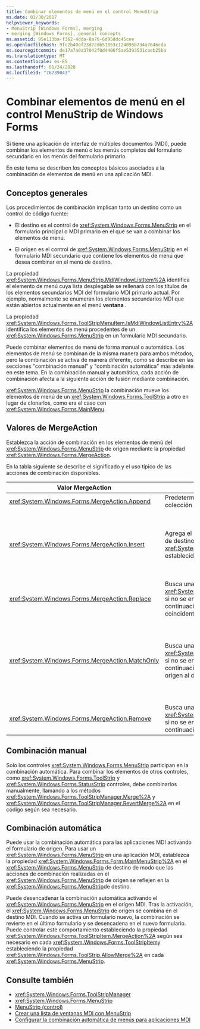 ```yaml
---
title: Combinar elementos de menú en el control MenuStrip
ms.date: 03/30/2017
helpviewer_keywords:
- MenuStrip [Windows Forms], merging
- merging [Windows Forms], general concepts
ms.assetid: 95e113ba-f362-4dda-8a76-6d95ddc45cee
ms.openlocfilehash: 9fc2b40ef23d72db51853c124095b734a7646cda
ms.sourcegitcommit: de17a7a0a37042f0d4406f5ae5393531caeb25ba
ms.translationtype: MT
ms.contentlocale: es-ES
ms.lasthandoff: 01/24/2020
ms.locfileid: "76739043"
---
```

# <a name="merging-menu-items-in-the-windows-forms-menustrip-control"></a>Combinar elementos de menú en el control MenuStrip de Windows Forms
Si tiene una aplicación de interfaz de múltiples documentos (MDI), puede combinar los elementos de menú o los menús completos del formulario secundario en los menús del formulario primario.  
  
 En este tema se describen los conceptos básicos asociados a la combinación de elementos de menú en una aplicación MDI.  
  
## <a name="general-concepts"></a>Conceptos generales  
 Los procedimientos de combinación implican tanto un destino como un control de código fuente:  
  
- El destino es el control de <xref:System.Windows.Forms.MenuStrip> en el formulario principal o MDI primario en el que se van a combinar los elementos de menú.  
  
- El origen es el control de <xref:System.Windows.Forms.MenuStrip> en el formulario MDI secundario que contiene los elementos de menú que desea combinar en el menú de destino.  
  
 La propiedad <xref:System.Windows.Forms.MenuStrip.MdiWindowListItem%2A> identifica el elemento de menú cuya lista desplegable se rellenará con los títulos de los elementos secundarios MDI del formulario MDI primario actual. Por ejemplo, normalmente se enumeran los elementos secundarios MDI que están abiertos actualmente en el menú **ventana** .  
  
 La propiedad <xref:System.Windows.Forms.ToolStripMenuItem.IsMdiWindowListEntry%2A> identifica los elementos de menú procedentes de un <xref:System.Windows.Forms.MenuStrip> en un formulario MDI secundario.  
  
 Puede combinar elementos de menú de forma manual o automática. Los elementos de menú se combinan de la misma manera para ambos métodos, pero la combinación se activa de manera diferente, como se describe en las secciones "combinación manual" y "combinación automática" más adelante en este tema. En la combinación manual y automática, cada acción de combinación afecta a la siguiente acción de fusión mediante combinación.  
  
 <xref:System.Windows.Forms.MenuStrip> la combinación mueve los elementos de menú de un <xref:System.Windows.Forms.ToolStrip> a otro en lugar de clonarlos, como era el caso con <xref:System.Windows.Forms.MainMenu>.  
  
## <a name="mergeaction-values"></a>Valores de MergeAction  
 Establezca la acción de combinación en los elementos de menú del <xref:System.Windows.Forms.MenuStrip> de origen mediante la propiedad <xref:System.Windows.Forms.MergeAction>.  
  
 En la tabla siguiente se describe el significado y el uso típico de las acciones de combinación disponibles.  
  
|Valor MergeAction|Descripción|Uso típico|  
|-----------------------|-----------------|-----------------|  
|<xref:System.Windows.Forms.MergeAction.Append>|Predeterminada Agrega el elemento de origen al final de la colección del elemento de destino.|Agregar elementos de menú al final del menú cuando se activa una parte del programa.|  
|<xref:System.Windows.Forms.MergeAction.Insert>|Agrega el elemento de origen a la colección del elemento de destino, en la ubicación especificada por la propiedad <xref:System.Windows.Forms.ToolStripItem.MergeIndex%2A> establecida en el elemento de origen.|Agregar elementos de menú al centro o al principio del menú cuando se activa una parte del programa.<br /><br /> Si el valor de <xref:System.Windows.Forms.ToolStripItem.MergeIndex%2A> es el mismo para ambos elementos de menú, se agregan en orden inverso. Establezca <xref:System.Windows.Forms.ToolStripItem.MergeIndex%2A> adecuadamente para conservar el orden original.|  
|<xref:System.Windows.Forms.MergeAction.Replace>|Busca una coincidencia de texto o usa el valor <xref:System.Windows.Forms.ToolStripItem.MergeIndex%2A> si no se encuentra ninguna coincidencia de texto y, a continuación, reemplaza el elemento de menú de destino coincidente con el elemento de menú de origen.|Reemplazar un elemento de menú de destino por un elemento de menú de origen con el mismo nombre que hace algo diferente.|  
|<xref:System.Windows.Forms.MergeAction.MatchOnly>|Busca una coincidencia de texto o usa el valor <xref:System.Windows.Forms.ToolStripItem.MergeIndex%2A> si no se encuentra ninguna coincidencia de texto y, a continuación, agrega todos los elementos desplegables del origen al destino.|Compilar una estructura de menú que inserta o agrega elementos de menú en un submenú o quita elementos de menú de un submenú. Por ejemplo, puede Agregar un elemento de menú de un elemento secundario MDI a un menú principal <xref:System.Windows.Forms.MenuStrip>**Guardar como** .<br /><br /> <xref:System.Windows.Forms.MergeAction.MatchOnly> le permite navegar por la estructura de menú sin realizar ninguna acción. Proporciona una manera de evaluar los elementos subsiguientes.|  
|<xref:System.Windows.Forms.MergeAction.Remove>|Busca una coincidencia de texto o usa el valor <xref:System.Windows.Forms.ToolStripItem.MergeIndex%2A> si no se encuentra ninguna coincidencia de texto y, a continuación, quita el elemento del destino.|Quitar un elemento de menú de la <xref:System.Windows.Forms.MenuStrip>de destino.|  
  
## <a name="manual-merging"></a>Combinación manual  
 Solo los controles <xref:System.Windows.Forms.MenuStrip> participan en la combinación automática. Para combinar los elementos de otros controles, como <xref:System.Windows.Forms.ToolStrip> y <xref:System.Windows.Forms.StatusStrip> controles, debe combinarlos manualmente, llamando a los métodos <xref:System.Windows.Forms.ToolStripManager.Merge%2A> y <xref:System.Windows.Forms.ToolStripManager.RevertMerge%2A> en el código según sea necesario.  
  
## <a name="automatic-merging"></a>Combinación automática  
 Puede usar la combinación automática para las aplicaciones MDI activando el formulario de origen. Para usar un <xref:System.Windows.Forms.MenuStrip> en una aplicación MDI, establezca la propiedad <xref:System.Windows.Forms.Form.MainMenuStrip%2A> en el <xref:System.Windows.Forms.MenuStrip> de destino de modo que las acciones de combinación realizadas en el <xref:System.Windows.Forms.MenuStrip> de origen se reflejen en la <xref:System.Windows.Forms.MenuStrip>de destino.  
  
 Puede desencadenar la combinación automática activando el <xref:System.Windows.Forms.MenuStrip> en el origen MDI. Tras la activación, el <xref:System.Windows.Forms.MenuStrip> de origen se combina en el destino MDI. Cuando se activa un formulario nuevo, la combinación se revierte en el último formulario y se desencadena en el nuevo formulario. Puede controlar este comportamiento estableciendo la propiedad <xref:System.Windows.Forms.ToolStripItem.MergeAction%2A> según sea necesario en cada <xref:System.Windows.Forms.ToolStripItem>y estableciendo la propiedad <xref:System.Windows.Forms.ToolStrip.AllowMerge%2A> en cada <xref:System.Windows.Forms.MenuStrip>.  
  
## <a name="see-also"></a>Consulte también

- <xref:System.Windows.Forms.ToolStripManager>
- <xref:System.Windows.Forms.MenuStrip>
- [MenuStrip (control)](menustrip-control-windows-forms.md)
- [Crear una lista de ventanas MDI con MenuStrip](how-to-create-an-mdi-window-list-with-menustrip-windows-forms.md)
- [Configurar la combinación automática de menús para aplicaciones MDI](how-to-set-up-automatic-menu-merging-for-mdi-applications.md)
